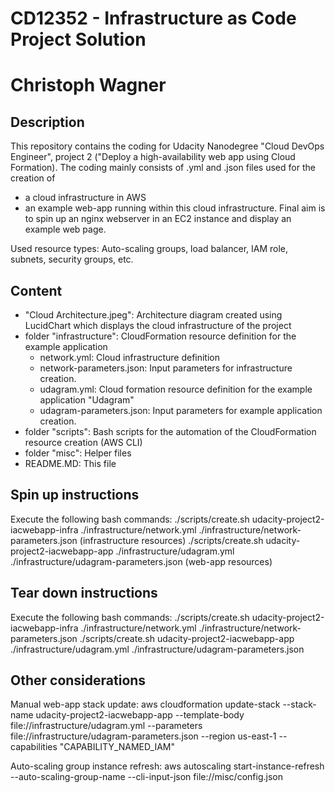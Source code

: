 # CD12352 - Infrastructure as Code Project Solution
# Christoph Wagner

## Description
This repository contains the coding for Udacity Nanodegree "Cloud DevOps Engineer", project 2 ("Deploy a high-availability web app using Cloud Formation). 
The coding mainly consists of .yml and .json files used for the creation of
- a cloud infrastructure in AWS
- an example web-app running within this cloud infrastructure. 
Final aim is to spin up an nginx webserver in an EC2 instance and display an example web page. 

Used resource types: 
Auto-scaling groups, load balancer, IAM role, subnets, security groups, etc.

## Content
- "Cloud Architecture.jpeg": Architecture diagram created using LucidChart which displays the cloud infrastructure of the project
- folder "infrastructure": CloudFormation resource definition for the example application
    - network.yml: Cloud infrastructure definition
    - network-parameters.json: Input parameters for infrastructure creation.
    - udagram.yml: Cloud formation resource definition for the example application "Udagram"
    - udagram-parameters.json: Input parameters for example application creation.
- folder "scripts": Bash scripts for the automation of the CloudFormation resource creation (AWS CLI)
- folder "misc": Helper files
- README.MD: This file

## Spin up instructions
Execute the following bash commands:
./scripts/create.sh udacity-project2-iacwebapp-infra ./infrastructure/network.yml ./infrastructure/network-parameters.json (infrastructure resources)
./scripts/create.sh udacity-project2-iacwebapp-app ./infrastructure/udagram.yml ./infrastructure/udagram-parameters.json (web-app resources)

## Tear down instructions
Execute the following bash commands:
./scripts/create.sh udacity-project2-iacwebapp-infra ./infrastructure/network.yml ./infrastructure/network-parameters.json
./scripts/create.sh udacity-project2-iacwebapp-app ./infrastructure/udagram.yml ./infrastructure/udagram-parameters.json

## Other considerations
Manual web-app stack update:
aws cloudformation update-stack --stack-name udacity-project2-iacwebapp-app --template-body file://infrastructure/udagram.yml --parameters file://infrastructure/udagram-parameters.json --region us-east-1 --capabilities "CAPABILITY_NAMED_IAM"

Auto-scaling group instance refresh:
aws autoscaling start-instance-refresh --auto-scaling-group-name <tbd> --cli-input-json file://misc/config.json